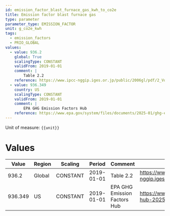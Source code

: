 ```yaml
---
id: emission_factor_blast_furnace_gas_kwh_to_co2e
title: Emission factor blast furnace gas
type: parameter
parameter_type: EMISSION_FACTOR
unit: g_co2e_kwh
tags:
  - emission_factors
  - PRIO_GLOBAL
values:
  - value: 936.2
    global: True
    scalingType: CONSTANT
    validFrom: 2019-01-01
    comment: |
        Table 2.2
    reference: https://www.ipcc-nggip.iges.or.jp/public/2006gl/pdf/2_Volume2/V2_2_Ch2_Stationary_Combustion.pdf
  - value: 936.349
    country: US
    scalingType: CONSTANT
    validFrom: 2019-01-01
    comment: |
        EPA GHG Emission Factors Hub
    reference: https://www.epa.gov/system/files/documents/2025-01/ghg-emission-factors-hub-2025.pdf
---
```



Unit of measure: `{{unit}}`


# Values


| Value | Region | Scaling | Period | Comment | Reference |
|-------|--------|---------|--------|---------|-----------|
| 936.2 | Global | CONSTANT | 2019-01-01 | Table 2.2 | https://www.ipcc-nggip.iges.or.jp/public/2006gl/pdf/2_Volume2/V2_2_Ch2_Stationary_Combustion.pdf |
| 936.349 | US | CONSTANT | 2019-01-01 | EPA GHG Emission Factors Hub | https://www.epa.gov/system/files/documents/2025-01/ghg-emission-factors-hub-2025.pdf |


